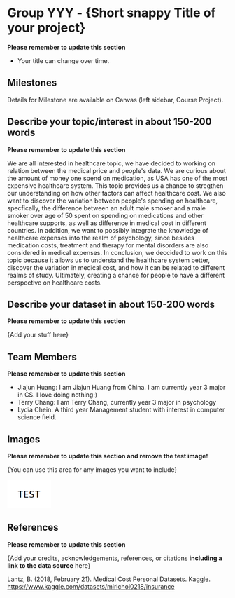 # Group YYY - {Short snappy Title of your project}

**Please remember to update this section**

- Your title can change over time.

## Milestones

Details for Milestone are available on Canvas (left sidebar, Course Project).

## Describe your topic/interest in about 150-200 words

**Please remember to update this section**

We are all interested in healthcare topic, we have decided to working on relation between the medical price and people's data. We are curious about the amount of money one spend on medication, as USA has one of the most expensive healthcare system. This topic provides us a chance to stregthen our understanding on how other factors can affect healthcare cost. We also want to discover the variation between people's spending on healthcare, specfically, the difference between an adult male smoker and a male smoker over age of 50 spent on spending on medications and other healthcare supports, as well as difference in medical cost in different countries. In addition, we want to possibly integrate the knowledge of healthcare expenses into the realm of psychology, since besides medication costs, treatment and therapy for mental disorders are also considered in medical expenses. In conclusion, we deccided to work on this topic because it allows us to understand the healthcare system better, discover the variation in medical cost, and how it can be related to different realms of study. Ultimately, creating a chance for people to have a different perspective on healthcare costs.

## Describe your dataset in about 150-200 words

**Please remember to update this section**

{Add your stuff here}

## Team Members

**Please remember to update this section**

- Jiajun Huang: I am Jiajun Huang from China. I am currently year 3 major in CS. I love doing nothing:)
- Terry Chang: I am Terry Chang, currently year 3 major in psychology 
- Lydia Chein: A third year Management student with interest in computer science field. 

## Images

**Please remember to update this section and remove the test image!**

{You can use this area for any images you want to include}

<img src ="images/test.png" width="100px">

## References

**Please remember to update this section**

{Add your credits, acknowledgements, references, or citations **including a link to the data source** here}

Lantz, B. (2018, February 21). Medical Cost Personal Datasets. Kaggle. 
https://www.kaggle.com/datasets/mirichoi0218/insurance 

